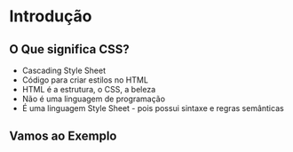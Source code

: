 # Introdução

## O Que significa CSS?

* Cascading Style Sheet
* Código para criar estilos no HTML
* HTML é a estrutura, o CSS, a beleza
* Não é uma linguagem de programação
* É uma linguagem Style Sheet - pois possui sintaxe e regras semânticas

## Vamos ao Exemplo